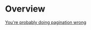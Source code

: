 # Overview

[You're probably doing pagination wrong](https://www.youtube.com/watch?v=xf6Vt6iElNw)  
